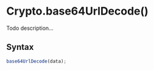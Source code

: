 # Crypto.base64UrlDecode()
Todo description...

<!-- examples -->
<!-- examples -->

## Syntax

```js
base64UrlDecode(data);
```

<!-- parameters -->
<!-- parameters -->

<!-- return -->
<!-- return -->
